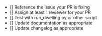 - [] Reference the issue your PR is fixing
- [] Assign at least 1 reviewer for your PR
- [] Test with run_dwelling.py or other script
- [] Update documentation as appropriate
- [] Update changelog as appropriate